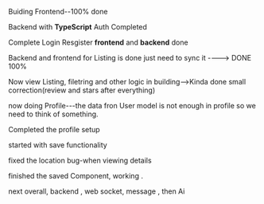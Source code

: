 
Buiding Frontend--100% done

Backend with **TypeScript** Auth Completed

Complete Login Resgister **frontend** and **backend** done

Backend and frontend for Listing is done just need to sync it ----> DONE 100%

Now view Listing, filetring and other logic in building-->Kinda done small correction(review and stars after everything)

now doing Profile---the data fron User model is not enough in profile so we need to think of something.

Completed the profile setup


started with save functionality

fixed the location bug-when viewing details

finished the saved Component, working .

next overall, backend , web socket, message , then Ai